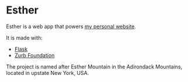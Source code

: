 # Esther #

Esther is a web app that powers
[my personal website](https://ryankaskel.com/).

It is made with:

* [Flask](http://flask.pocoo.org/)
* [Zurb Foundation](http://foundation.zurb.com/)

The project is named after Esther Mountain in the Adirondack Mountains,
located in upstate New York, USA.
